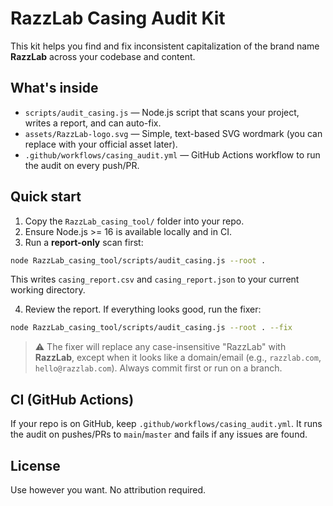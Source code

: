 
# RazzLab Casing Audit Kit

This kit helps you find and fix inconsistent capitalization of the brand name **RazzLab** across your codebase and content.

## What's inside

- `scripts/audit_casing.js` — Node.js script that scans your project, writes a report, and can auto-fix.
- `assets/RazzLab-logo.svg` — Simple, text-based SVG wordmark (you can replace with your official asset later).
- `.github/workflows/casing_audit.yml` — GitHub Actions workflow to run the audit on every push/PR.

## Quick start

1. Copy the `RazzLab_casing_tool/` folder into your repo.
2. Ensure Node.js >= 16 is available locally and in CI.
3. Run a **report-only** scan first:

```bash
node RazzLab_casing_tool/scripts/audit_casing.js --root .
```

This writes `casing_report.csv` and `casing_report.json` to your current working directory.

4. Review the report. If everything looks good, run the fixer:

```bash
node RazzLab_casing_tool/scripts/audit_casing.js --root . --fix
```

> ⚠️ The fixer will replace any case-insensitive "RazzLab" with **RazzLab**, except when it looks like a domain/email (e.g., `razzlab.com`, `hello@razzlab.com`). Always commit first or run on a branch.

## CI (GitHub Actions)

If your repo is on GitHub, keep `.github/workflows/casing_audit.yml`. It runs the audit on pushes/PRs to `main`/`master` and fails if any issues are found.

## License

Use however you want. No attribution required.

